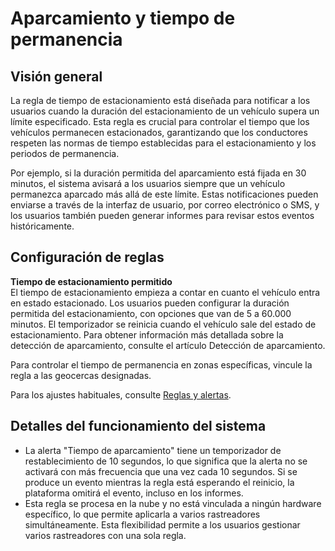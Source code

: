 # Aparcamiento y tiempo de permanencia

## Visión general

La regla de tiempo de estacionamiento está diseñada para notificar a los usuarios cuando la duración del estacionamiento de un vehículo supera un límite especificado. Esta regla es crucial para controlar el tiempo que los vehículos permanecen estacionados, garantizando que los conductores respeten las normas de tiempo establecidas para el estacionamiento y los periodos de permanencia.

Por ejemplo, si la duración permitida del aparcamiento está fijada en 30 minutos, el sistema avisará a los usuarios siempre que un vehículo permanezca aparcado más allá de este límite. Estas notificaciones pueden enviarse a través de la interfaz de usuario, por correo electrónico o SMS, y los usuarios también pueden generar informes para revisar estos eventos históricamente.

## Configuración de reglas

**Tiempo de estacionamiento permitido**\
El tiempo de estacionamiento empieza a contar en cuanto el vehículo entra en estado estacionado. Los usuarios pueden configurar la duración permitida del estacionamiento, con opciones que van de 5 a 60.000 minutos. El temporizador se reinicia cuando el vehículo sale del estado de estacionamiento. Para obtener información más detallada sobre la detección de aparcamiento, consulte el artículo Detección de aparcamiento.

Para controlar el tiempo de permanencia en zonas específicas, vincule la regla a las geocercas designadas.

Para los ajustes habituales, consulte [Reglas y alertas](../).

## Detalles del funcionamiento del sistema

* La alerta "Tiempo de aparcamiento" tiene un temporizador de restablecimiento de 10 segundos, lo que significa que la alerta no se activará con más frecuencia que una vez cada 10 segundos. Si se produce un evento mientras la regla está esperando el reinicio, la plataforma omitirá el evento, incluso en los informes.
* Esta regla se procesa en la nube y no está vinculada a ningún hardware específico, lo que permite aplicarla a varios rastreadores simultáneamente. Esta flexibilidad permite a los usuarios gestionar varios rastreadores con una sola regla.
